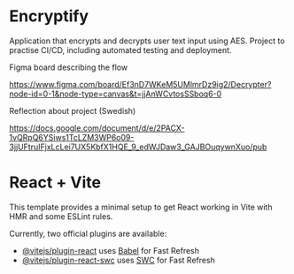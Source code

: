 # Encryptify

Application that encrypts and decrypts user text input using AES. Project to practise CI/CD, including automated testing and deployment.

Figma board describing the flow

https://www.figma.com/board/Ef3nD7WKeM5UMlmrDz9ig2/Decrypter?node-id=0-1&node-type=canvas&t=jjAnWCvtosSSboq6-0

Reflection about project (Swedish)

https://docs.google.com/document/d/e/2PACX-1vQRpQ6YSiws1TcLZM3WP6o09-3jjUFtruIFjxLcLei7UX5KbfX1HQE_9_edWJDaw3_GAJBOuqywnXuo/pub


# React + Vite

This template provides a minimal setup to get React working in Vite with HMR and some ESLint rules.

Currently, two official plugins are available:

- [@vitejs/plugin-react](https://github.com/vitejs/vite-plugin-react/blob/main/packages/plugin-react/README.md) uses [Babel](https://babeljs.io/) for Fast Refresh
- [@vitejs/plugin-react-swc](https://github.com/vitejs/vite-plugin-react-swc) uses [SWC](https://swc.rs/) for Fast Refresh
